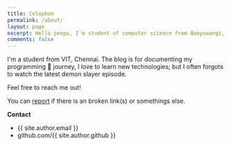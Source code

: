 ```yaml
---
title: Colophon
permalink: /about/
layout: page
excerpt: Hello peeps, I'm student of computer science from Banyuwangi, living in Jogjakarta. This blog for documentation about my programming journey, running on jekyll, hosting on netlify and using my own simple theme.
comments: false
---
```


I'm a student from VIT, Chennai. The blog is for documenting my programming 🎒 journey, I love to learn new technologies; but I often forgots to watch the latest demon slayer episode.

Feel free to reach me out!

You can [report](http://github.com/piharpi/jekyll-klise/issues/new) if there is an broken link(s) or somethings else.

**Contact**

- {{ site.author.email }}
- github.com/{{ site.author.github }}

